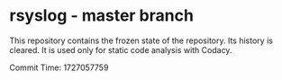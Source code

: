 # rsyslog - master branch

This repository contains the frozen state of the repository.
Its history is cleared. It is used only for static code
analysis with Codacy.

Commit Time: 1727057759